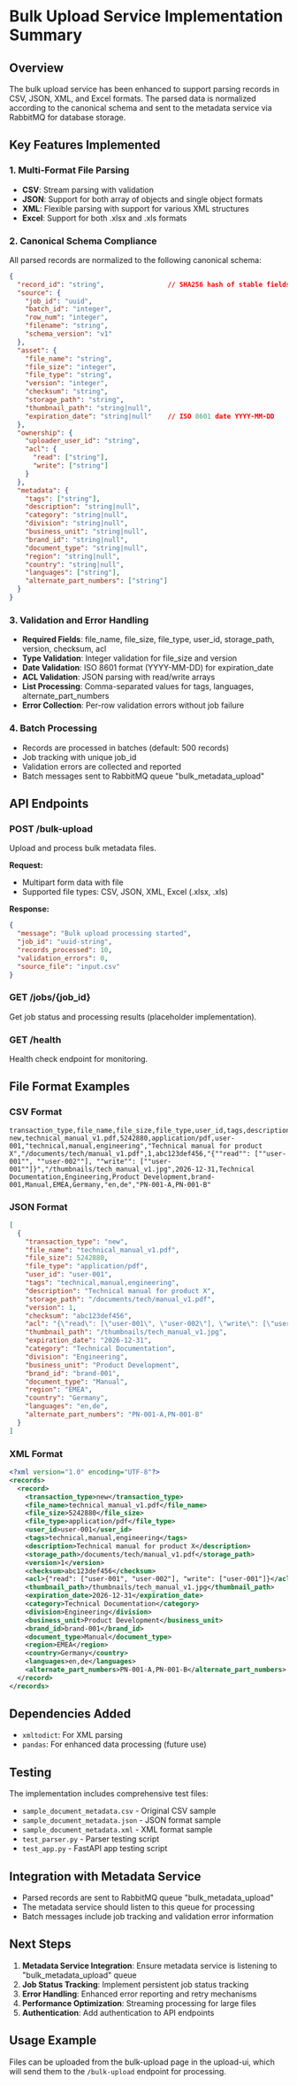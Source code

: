 # Bulk Upload Service Implementation Summary

## Overview
The bulk upload service has been enhanced to support parsing records in CSV, JSON, XML, and Excel formats. The parsed data is normalized according to the canonical schema and sent to the metadata service via RabbitMQ for database storage.

## Key Features Implemented

### 1. Multi-Format File Parsing
- **CSV**: Stream parsing with validation
- **JSON**: Support for both array of objects and single object formats
- **XML**: Flexible parsing with support for various XML structures
- **Excel**: Support for both .xlsx and .xls formats

### 2. Canonical Schema Compliance
All parsed records are normalized to the following canonical schema:

```json
{
  "record_id": "string",                // SHA256 hash of stable fields
  "source": {
    "job_id": "uuid",
    "batch_id": "integer",
    "row_num": "integer",
    "filename": "string",
    "schema_version": "v1"
  },
  "asset": {
    "file_name": "string",
    "file_size": "integer",
    "file_type": "string",
    "version": "integer",
    "checksum": "string",
    "storage_path": "string",
    "thumbnail_path": "string|null",
    "expiration_date": "string|null"    // ISO 8601 date YYYY-MM-DD
  },
  "ownership": {
    "uploader_user_id": "string",
    "acl": {
      "read": ["string"],
      "write": ["string"]
    }
  },
  "metadata": {
    "tags": ["string"],
    "description": "string|null",
    "category": "string|null",
    "division": "string|null",
    "business_unit": "string|null",
    "brand_id": "string|null",
    "document_type": "string|null",
    "region": "string|null",
    "country": "string|null",
    "languages": ["string"],
    "alternate_part_numbers": ["string"]
  }
}
```

### 3. Validation and Error Handling
- **Required Fields**: file_name, file_size, file_type, user_id, storage_path, version, checksum, acl
- **Type Validation**: Integer validation for file_size and version
- **Date Validation**: ISO 8601 format (YYYY-MM-DD) for expiration_date
- **ACL Validation**: JSON parsing with read/write arrays
- **List Processing**: Comma-separated values for tags, languages, alternate_part_numbers
- **Error Collection**: Per-row validation errors without job failure

### 4. Batch Processing
- Records are processed in batches (default: 500 records)
- Job tracking with unique job_id
- Validation errors are collected and reported
- Batch messages sent to RabbitMQ queue "bulk_metadata_upload"

## API Endpoints

### POST /bulk-upload
Upload and process bulk metadata files.

**Request:**
- Multipart form data with file
- Supported file types: CSV, JSON, XML, Excel (.xlsx, .xls)

**Response:**
```json
{
  "message": "Bulk upload processing started",
  "job_id": "uuid-string",
  "records_processed": 10,
  "validation_errors": 0,
  "source_file": "input.csv"
}
```

### GET /jobs/{job_id}
Get job status and processing results (placeholder implementation).

### GET /health
Health check endpoint for monitoring.

## File Format Examples

### CSV Format
```csv
transaction_type,file_name,file_size,file_type,user_id,tags,description,storage_path,version,checksum,acl,thumbnail_path,expiration_date,category,division,business_unit,brand_id,document_type,region,country,languages,alternate_part_numbers
new,technical_manual_v1.pdf,5242880,application/pdf,user-001,"technical,manual,engineering","Technical manual for product X","/documents/tech/manual_v1.pdf",1,abc123def456,"{""read"": [""user-001"", ""user-002""], ""write"": [""user-001""]}","/thumbnails/tech_manual_v1.jpg",2026-12-31,Technical Documentation,Engineering,Product Development,brand-001,Manual,EMEA,Germany,"en,de","PN-001-A,PN-001-B"
```

### JSON Format
```json
[
  {
    "transaction_type": "new",
    "file_name": "technical_manual_v1.pdf",
    "file_size": 5242880,
    "file_type": "application/pdf",
    "user_id": "user-001",
    "tags": "technical,manual,engineering",
    "description": "Technical manual for product X",
    "storage_path": "/documents/tech/manual_v1.pdf",
    "version": 1,
    "checksum": "abc123def456",
    "acl": "{\"read\": [\"user-001\", \"user-002\"], \"write\": [\"user-001\"]}",
    "thumbnail_path": "/thumbnails/tech_manual_v1.jpg",
    "expiration_date": "2026-12-31",
    "category": "Technical Documentation",
    "division": "Engineering",
    "business_unit": "Product Development",
    "brand_id": "brand-001",
    "document_type": "Manual",
    "region": "EMEA",
    "country": "Germany",
    "languages": "en,de",
    "alternate_part_numbers": "PN-001-A,PN-001-B"
  }
]
```

### XML Format
```xml
<?xml version="1.0" encoding="UTF-8"?>
<records>
  <record>
    <transaction_type>new</transaction_type>
    <file_name>technical_manual_v1.pdf</file_name>
    <file_size>5242880</file_size>
    <file_type>application/pdf</file_type>
    <user_id>user-001</user_id>
    <tags>technical,manual,engineering</tags>
    <description>Technical manual for product X</description>
    <storage_path>/documents/tech/manual_v1.pdf</storage_path>
    <version>1</version>
    <checksum>abc123def456</checksum>
    <acl>{"read": ["user-001", "user-002"], "write": ["user-001"]}</acl>
    <thumbnail_path>/thumbnails/tech_manual_v1.jpg</thumbnail_path>
    <expiration_date>2026-12-31</expiration_date>
    <category>Technical Documentation</category>
    <division>Engineering</division>
    <business_unit>Product Development</business_unit>
    <brand_id>brand-001</brand_id>
    <document_type>Manual</document_type>
    <region>EMEA</region>
    <country>Germany</country>
    <languages>en,de</languages>
    <alternate_part_numbers>PN-001-A,PN-001-B</alternate_part_numbers>
  </record>
</records>
```

## Dependencies Added
- `xmltodict`: For XML parsing
- `pandas`: For enhanced data processing (future use)

## Testing
The implementation includes comprehensive test files:
- `sample_document_metadata.csv` - Original CSV sample
- `sample_document_metadata.json` - JSON format sample
- `sample_document_metadata.xml` - XML format sample
- `test_parser.py` - Parser testing script
- `test_app.py` - FastAPI app testing script

## Integration with Metadata Service
- Parsed records are sent to RabbitMQ queue "bulk_metadata_upload"
- The metadata service should listen to this queue for processing
- Batch messages include job tracking and validation error information

## Next Steps
1. **Metadata Service Integration**: Ensure metadata service is listening to "bulk_metadata_upload" queue
2. **Job Status Tracking**: Implement persistent job status tracking
3. **Error Handling**: Enhanced error reporting and retry mechanisms
4. **Performance Optimization**: Streaming processing for large files
5. **Authentication**: Add authentication to API endpoints

## Usage Example
Files can be uploaded from the bulk-upload page in the upload-ui, which will send them to the `/bulk-upload` endpoint for processing.
